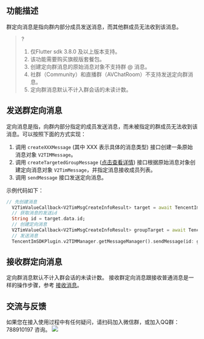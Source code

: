 ## 功能描述
群定向消息是指向群内部分成员发送消息，而其他群成员无法收到该消息。

> ?
> 1. 仅Flutter sdk 3.8.0 及以上版本支持。
> 2. 该功能需要购买旗舰版套餐包。
> 3. 创建定向群消息的原始消息对象不支持群 @ 消息。
> 4. 社群（Community）和直播群（AVChatRoom）不支持发送定向群消息。
> 5. 定向群消息默认不计入群会话的未读计数。

## 发送群定向消息
定向消息是指，向群内部分指定的成员发送消息，而未被指定的群成员无法收到该消息。可以按照下面的方式实现：
1. 调用 `createXXXMessage` (其中 XXX 表示具体的消息类型) 接口创建一条原始消息对象 `V2TIMMessage`。
2. 调用 `createTargetedGroupMessage` ([点击查看详情](https://comm.qq.com/im/doc/flutter/zh/SDKAPI/Api/V2TIMMessageManager/createTargetedGroupMessage.html)) 接口根据原始消息对象创建定向消息对象 `V2TimMessage`，并指定消息接收成员列表。
3. 调用 `sendMessage` 接口发送定向消息。

示例代码如下：


```dart
// 先创建消息
  V2TimValueCallback<V2TimMsgCreateInfoResult> target = await TencentImSDKPlugin.v2TIMManager.getMessageManager().createTextMessage(text: "");
  // 获取消息的发送id
  String id = target.data.id;
  // 创建定向消息
  V2TimValueCallback<V2TimMsgCreateInfoResult> groupTarget = await TencentImSDKPlugin.v2TIMManager.getMessageManager().createTargetedGroupMessage(id: id, receiverList: ['user1','user2'],);
  // 发送消息
  TencentImSDKPlugin.v2TIMManager.getMessageManager().sendMessage(id: groupTarget.data.id, receiver: "", groupID: "groupID");
```


## 接收群定向消息
定向群消息默认不计入群会话的未读计数。
接收群定向消息跟接收普通消息是一样的操作步骤，参考 [接收消息](https://cloud.tencent.com/document/product/269/75320)。

## 交流与反馈

如果您在接入使用过程中有任何疑问，请扫码加入微信群，或加入QQ群：788910197 咨询。
![](https://qcloudimg.tencent-cloud.cn/raw/a84877f32b95ee7c82e07e7c430e5d98.png)

